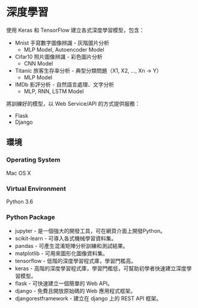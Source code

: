 # 深度學習

使用 Keras 和 TensorFlow 建立各式深度學習模型，包含：

* Mnist 手寫數字圖像辨識 - 灰階圖片分析
	* MLP Model, Autoencoder Model
* Cifar10 照片圖像辨識 - 彩色圖片分析
	* CNN Model
* Titanic 旅客生存率分析 - 典型分類問題（X1, X2, ..., Xn -> Y）
	* MLP Model
* IMDb 影評分析 - 自然語言處理、文字分析
	* MLP, RNN, LSTM Model
	
將訓練好的模型，以 Web Service/API 的方式提供服務：

* Flask
* Django

## 環境

### Operating System

Mac OS X

### Virtual Environment

Python 3.6

### Python Package

* jupyter - 是一個強大的開發工具，可在網頁介面上開發Python。
* scikit-learn - 可導入各式機械學習資料集。
* pandas - 可產生混淆矩陣分析訓練和測試結果。
* matplotlib - 可用來圖形化圖像資料集。
* tensorflow - 低階的深度學習程式庫，學習門檻高。
* keras - 高階的深度學習程式庫，學習門檻低，可幫助初學者快速建立深度學習模型。
* flask - 可快速建立一個簡單的 Web API。
* django - 免費且開放原始碼的 Web 應用程式框架。
* djangorestframework - 建立在 django 上的 REST API 框架。
